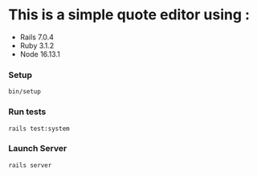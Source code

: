 # This is a simple quote editor using :
* Rails 7.0.4
* Ruby 3.1.2
* Node 16.13.1

### Setup
``bin/setup``

### Run tests
``rails test:system``

### Launch Server
``rails server``
